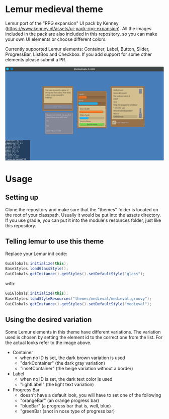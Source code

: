 # Lemur medieval theme
Lemur port of the "RPG expansion" UI pack by Kenney (https://www.kenney.nl/assets/ui-pack-rpg-expansion). All the images included in the pack are also included in this repository, so you can make your own UI elements or choose different colors.

Currently supported Lemur elements: Container, Label, Button, Slider, ProgressBar, ListBox and Checkbox. If you add support for some other elements please submit a PR.

![UI Preview](example.png)

# Usage
## Setting up
Clone the repository and make sure that the "themes" folder is located on the root of your classpath. Usually it would be put into the assets directory. If you use gradle, you can put it into the module's resources folder, just like this repository.
## Telling lemur to use this theme
Replace your Lemur init code:
```java
GuiGlobals.initialize(this);
BaseStyles.loadGlassStyle();
GuiGlobals.getInstance().getStyles().setDefaultStyle("glass");
```
with:
```java
GuiGlobals.initialize(this);
BaseStyles.loadStyleResources("themes/medieval/medieval.groovy");
GuiGlobals.getInstance().getStyles().setDefaultStyle("medieval");
```
## Using the desired variation
Some Lemur elements in this theme have different variations. The variation used is chosen by setting the element id to the correct one from the list. For the actual looks refer to the image above.

 - Container
   - when no ID is set, the dark brown variation is used
   - "darkContainer" (the dark gray variation)
   - "insetContainer" (the beige variation without a border)
 - Label
   - when no ID is set, the dark text color is used
   - "lightLabel" (the light text variation)
 - Progress Bar
   - doesn't have a default look, you will have to set one of the following
   - "orangeBar" (an orange progress bar)
   - "blueBar" (a progress bar that is, well, blue)
   - "greenBar (snot in nose type of progress bar)
